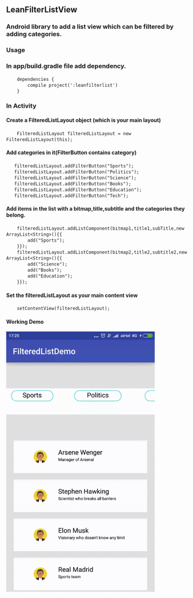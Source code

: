 ## LeanFilterListView

### Android library to add a list view which can be filtered by adding categories.

### Usage

### In app/build.gradle file add dependency.

```
    dependencies {
        compile project(':leanfilterlist')
    }
```


### In Activity

#### Create a FilteredListLayout object (which is your main layout)

```
    FilteredListLayout filteredListLayout = new FilteredListLayout(this);
```

#### Add categories in it(FilterButton contains category)

```
   filteredListLayout.addFilterButton("Sports");
   filteredListLayout.addFilterButton("Politics");
   filteredListLayout.addFilterButton("Science");
   filteredListLayout.addFilterButton("Books");
   filteredListLayout.addFilterButton("Education");
   filteredListLayout.addFilterButton("Tech");

```

#### Add items in the list with a bitmap,title,subtitle and the categories they belong.

```
    filteredListLayout.addListComponent(bitmap1,title1,subTitle,new ArrayList<String>(){{
        add("Sports");
    }});
    filteredListLayout.addListComponent(bitmap2,title2,subtitle2,new ArrayList<String>(){{
        add("Science");
        add("Books");
        add("Education");
    }});
```

#### Set the filteredListLayout as your main content view

```
    setContentView(filteredListLayout);
```

#### Working Demo

<img src="https://github.com/Anwesh43/LeanFilterListView/blob/master/screencast/leanfilterlistview.gif" width="400px" height="700px" alt="Filter List Layout">
